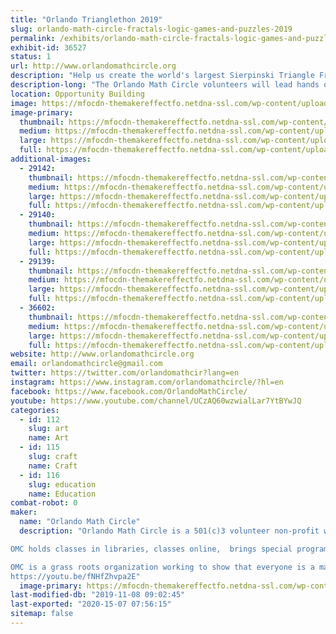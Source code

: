 ```yaml
---
title: "Orlando Trianglethon 2019"
slug: orlando-math-circle-fractals-logic-games-and-puzzles-2019
permalink: /exhibits/orlando-math-circle-fractals-logic-games-and-puzzles-2019/
exhibit-id: 36527
status: 1
url: http://www.orlandomathcircle.org
description: "Help us create the world's largest Sierpinski Triangle Fractal made out of individual triangles.  We will show you how you can make your own 2 dimensional and even  3 dimensional fractals."
description-long: "The Orlando Math Circle volunteers will lead hands on math activities and games for young and old.  There will be building and intriguing questions with Geometiles, mathematical games and the creation of triangles for the Trianglethon.  The Trianglethon is a community mathematics and arts project that will teach participants about fractals: how an endlessly repeating pattern can create a complex shape through simple repetition of smaller and smaller self-similar triangles. Students, math lovers, and artists throughout Central Florida are invited to create individual fractal triangles which will then be collected and assembled to create a large Sierpinski Triangle.   OMC would like to collect enough triangles for the 7th iteration of the Sierpinski Triangle, made out of 2,187 individual triangles at the end of the Maker Faire. It will be like a  mathematical community quilt. The link below shows the construction of a similar fractal triangle in Albuquerque, NM: https://www.youtube.com/watch?v=6BabkJYmBCA"
location: Opportunity Building
image: https://mfocdn-themakereffectfo.netdna-ssl.com/wp-content/uploads/2019/08/manda-1-916x1024.jpg
image-primary:
  thumbnail: https://mfocdn-themakereffectfo.netdna-ssl.com/wp-content/uploads/2019/08/manda-1-150x150.jpg
  medium: https://mfocdn-themakereffectfo.netdna-ssl.com/wp-content/uploads/2019/08/manda-1-268x300.jpg
  large: https://mfocdn-themakereffectfo.netdna-ssl.com/wp-content/uploads/2019/08/manda-1-916x1024.jpg
  full: https://mfocdn-themakereffectfo.netdna-ssl.com/wp-content/uploads/2019/08/manda-1.jpg
additional-images:
  - 29142:
    thumbnail: https://mfocdn-themakereffectfo.netdna-ssl.com/wp-content/uploads/2018/11/6269AB2A-5F97-433A-80DF-FDC343FA4AEC-150x150.jpeg
    medium: https://mfocdn-themakereffectfo.netdna-ssl.com/wp-content/uploads/2018/11/6269AB2A-5F97-433A-80DF-FDC343FA4AEC-300x225.jpeg
    large: https://mfocdn-themakereffectfo.netdna-ssl.com/wp-content/uploads/2018/11/6269AB2A-5F97-433A-80DF-FDC343FA4AEC-1024x768.jpeg
    full: https://mfocdn-themakereffectfo.netdna-ssl.com/wp-content/uploads/2018/11/6269AB2A-5F97-433A-80DF-FDC343FA4AEC.jpeg
  - 29140:
    thumbnail: https://mfocdn-themakereffectfo.netdna-ssl.com/wp-content/uploads/2018/11/E2CCAFCD-9B59-4C71-86F1-C08AB33025A0-150x150.jpeg
    medium: https://mfocdn-themakereffectfo.netdna-ssl.com/wp-content/uploads/2018/11/E2CCAFCD-9B59-4C71-86F1-C08AB33025A0-300x225.jpeg
    large: https://mfocdn-themakereffectfo.netdna-ssl.com/wp-content/uploads/2018/11/E2CCAFCD-9B59-4C71-86F1-C08AB33025A0-1024x768.jpeg
    full: https://mfocdn-themakereffectfo.netdna-ssl.com/wp-content/uploads/2018/11/E2CCAFCD-9B59-4C71-86F1-C08AB33025A0.jpeg
  - 29139:
    thumbnail: https://mfocdn-themakereffectfo.netdna-ssl.com/wp-content/uploads/2018/11/8912ADE9-DF10-4867-81C1-F3313CA65EB7-150x150.jpeg
    medium: https://mfocdn-themakereffectfo.netdna-ssl.com/wp-content/uploads/2018/11/8912ADE9-DF10-4867-81C1-F3313CA65EB7-225x300.jpeg
    large: https://mfocdn-themakereffectfo.netdna-ssl.com/wp-content/uploads/2018/11/8912ADE9-DF10-4867-81C1-F3313CA65EB7-768x1024.jpeg
    full: https://mfocdn-themakereffectfo.netdna-ssl.com/wp-content/uploads/2018/11/8912ADE9-DF10-4867-81C1-F3313CA65EB7.jpeg
  - 36602:
    thumbnail: https://mfocdn-themakereffectfo.netdna-ssl.com/wp-content/uploads/2019/08/sierp-150x150.jpg
    medium: https://mfocdn-themakereffectfo.netdna-ssl.com/wp-content/uploads/2019/08/sierp-225x300.jpg
    large: https://mfocdn-themakereffectfo.netdna-ssl.com/wp-content/uploads/2019/08/sierp.jpg
    full: https://mfocdn-themakereffectfo.netdna-ssl.com/wp-content/uploads/2019/08/sierp.jpg
website: http://www.orlandomathcircle.org
email: orlandomathcircle@gmail.com
twitter: https://twitter.com/orlandomathcir?lang=en
instagram: https://www.instagram.com/orlandomathcircle/?hl=en
facebook: https://www.facebook.com/OrlandoMathCircle/
youtube: https://www.youtube.com/channel/UCzAQ60wzwialLar7YtBYwJQ
categories:
  - id: 112
    slug: art
    name: Art
  - id: 115
    slug: craft
    name: Craft
  - id: 116
    slug: education
    name: Education
combat-robot: 0
maker:
  name: "Orlando Math Circle"
  description: "Orlando Math Circle is a 501(c)3 volunteer non-profit whose mission is to build a diverse and inclusive community of student mathematicians. OMC high school and college students provide engaging and fun opportunities for younger students to do mathematics outside of school.  

OMC holds classes in libraries, classes online,  brings special programs to schools, runs local and national math competitions like upcoming Mathematics Olympiad for Elementary and Middle Schools and Math Kangaroo.  OMC high school students work with nationally recognized mathematicians to develop lessons and bring special programs like the Global Math Project to our community.

OMC is a grass roots organization working to show that everyone is a math person.  Join us to help bring the beauty of math to all!
https://youtu.be/fNHfZhvpa2E"
  image-primary: https://mfocdn-themakereffectfo.netdna-ssl.com/wp-content/uploads/2018/11/CBBB47BB-69C0-4360-A270-881E2DC8FD60-298x300.png
last-modified-db: "2019-11-08 09:02:45"
last-exported: "2020-15-07 07:56:15"
sitemap: false
---
```


